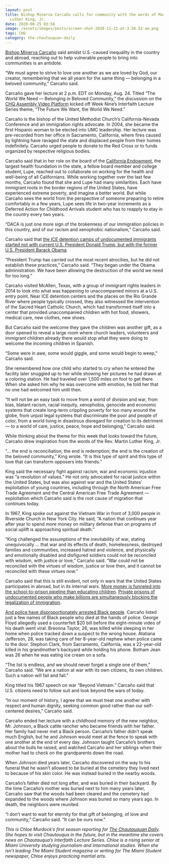 ```yaml
---
layout: post
title: Bishop Minerva Carcaño calls for community with the words of Martin
  Luther King, Jr.
date: 2020-08-25 03:58
image: /assets/images/posts/screen-shot-2020-11-22-at-3.58.52-am.png
tags: CHQ
category: the-chautauquan-daily
---
```

[Bishop Minerva Carcaño](https://chqdaily.com/2020/08/bishop-minerva-carcano-to-start-last-week-of-interfaith-lectures-with-talk-on-the-need-for-beloved-community/) said amidst U.S.-caused inequality in the country and abroad, reaching out to help vulnerable people to bring into communities is an antidote.

“We must agree to strive to love one another as we are loved by God, our creator, remembering that we all yearn for the same thing — belonging in a beloved community,” Carcaño said.

Carcaño gave her lecture at 2 p.m. EDT on Monday, Aug. 24. Titled “The World We Need — Belonging in Beloved Community,” the discussion on the [CHQ Assembly Video Platform](https://assembly.chq.org/the-future-we-want-the-world-we-need/videos/bishop-minerva-carcano-2020) kicked off Week Nine’s Interfaith Lecture Series theme, “The Future We Want, the World We Need.” 

Carcaño is the bishop of the United Methodist Church’s California-Nevada Conference and an immigration rights advocate. In 2004, she became the first Hispanic woman to be elected into UMC leadership. Her lecture was pre-recorded from her office in Sacramento, California, where fires caused by lightning have ravaged the state and displaced people from their homes indefinitely. Carcaño urged people to donate to the Red Cross or to funds organized by respective religious bodies.

Carcaño said that in her role on the board of the [California Endowment](https://www.calendow.org/our-story/), the largest health foundation in the state, a fellow board member and college student, Lupe, reached out to collaborate on working for the health and well-being of all Californians. While working together over the last few months, Carcaño found that she and Lupe had many similarities. Each have immigrant roots in the border regions of the United States, have experienced extreme poverty, and imagine a better world. But while Carcaño sees the world from the perspective of someone preparing to retire comfortably in a few years, Lupe sees life in two-year increments as a Deferred Action for Childhood Arrivals student who has to reapply to stay in the country every two years.

“DACA is just one more sign of the brokenness of our immigration policies in this country, and of our racism and xenophobic nationalism,” Carcaño said.

Carcaño said that [the ICE detention camps of undocumented immigrants started not with current U.S. President Donald Trump, but with the former U.S. President Barack Obama](https://www.snopes.com/fact-check/obama-build-cages-immigrants/).

“President Trump has carried out the most recent atrocities, but he did not establish these practices,” Carcaño said. “They began under the Obama administration. We have been allowing the destruction of the world we need for too long.”

Carcaño visited McAllen, Texas, with a group of immigrant rights leaders in 2014 to look into what was happening to unaccompanied minors at a U.S. entry point. Near ICE detention centers and the places on the Rio Grande River where people typically crossed, they also witnessed the intervention of the Sacred Heart Catholic Church, which had transformed itself into a center that provided unaccompanied children with hot food, showers, medical care, new clothes, new shoes.

But Carcaño said the welcome they gave the children was another gift, as a door opened to reveal a large room where church leaders, volunteers and immigrant children already there would stop what they were doing to welcome the incoming children in Spanish.

“Some were in awe, some would giggle, and some would begin to weep,” Carcaño said.

She remembered how one child who started to cry when he entered the facility later snuggled up to her while showing her pictures he had drawn at a coloring station. He had traveled over 1,500 miles on foot to get there. When she asked him why he was overcome with emotion, he told her that no one had welcomed him until then.

“It will not be an easy task to move from a world of division and war, from bias, blatant racism, racial inequity, xenophobia, genocide and economic systems that create long-term crippling poverty for too many around the globe, from unjust legal systems that discriminate the poor and people of color, from a world living in disastrous disregard for creation to its detriment — to a world of care, justice, peace, hope and belonging,” Carcaño said.

While thinking about the theme for this week that looks toward the future, Carcaño drew inspiration from the words of the Rev. Martin Luther King, Jr.

“… the end is reconciliation; the end is redemption; the end is the creation of the beloved community,” King wrote. “It is this type of spirit and this type of love that can transform opposers into friends.”

King said the necessary fight against racism, war and economic injustice was “a revolution of values.” He not only advocated for racial justice within the United States, but was also against war and the United States’ exploitation of young countries, including through the North American Free Trade Agreement and the Central American Free Trade Agreement — exploitation which Carcaño said is the root cause of migration that continues today.

In 1967, King spoke out against the Vietnam War in front of 3,000 people in Riverside Church in New York City. He said, “A nation that continues year after year to spend more money on military defense than on programs of social uplift is approaching spiritual death.”

“King challenged the assumptions of the inevitability of war, stating unequivocally … that war and its effects of death, homelessness, destroyed families and communities, increased hatred and violence, and physically and emotionally disabled and disfigured soldiers could not be reconciled with wisdom, with justice or love,” Carcaño said. “War could not be reconciled with the virtues of wisdom, justice or love then, and it cannot be reconciled with these virtues now.”

Carcaño said that this is still evident, not only in wars that the United States participates in abroad, but in its internal wars. [More money is funneled into the school-to-prison pipeline than educating children](https://www.aclu.org/issues/juvenile-justice/school-prison-pipeline). [Private prisons of undocumented people who make billions are simultaneously blocking the legalization of immigration](https://www.nytimes.com/2018/10/01/us/prisons-immigration-detention.html).

[And police have disproportionately arrested Black people](https://abcnews.go.com/US/abc-news-analysis-police-arrests-nationwide-reveals-stark/story?id=71188546). Carcaño listed just a few names of Black people who died at the hands of police. George Floyd allegedly used a counterfeit $20 bill before the eight-minute video of his death went viral. Breonna Taylor, 26, was killed while sleeping in her home when police tracked down a suspect to the wrong house. Atatiana Jefferson, 28, was taking care of her 8-year-old nephew when police came to the door. Stephon Clark, from Sacramento, California, was a 22-year-old killed in his grandmother’s backyard while holding his phone. Botham Jean was 26 when he was eating ice cream on a sofa.

“The list is endless, and we should never forget a single one of them,” Carcaño said. “We are a nation at war with its own citizens, its own children. Such a nation will fail and fall.”

King titled his 1967 speech on war “Beyond Vietnam.” Carcaño said that U.S. citizens need to follow suit and look beyond the wars of today.

“In our moment of history, I agree that we must treat one another with respect and human dignity, seeking common good rather than our self-centered desires,” Carcaño said.

Carcaño ended her lecture with a childhood memory of the new neighbor, Mr. Johnson, a Black cattle rancher who became friends with her father. Her family had never met a Black person. Carcaño’s father didn’t speak much English, but he and Johnson would meet at the fence to speak with one another at the end of every day. Johnson taught Carcaño’s brothers about the bulls he raised, and watched Carcaño and her siblings when their mother had to check on the grandparents down the road.

When Johnson died years later, Carcaño discovered on the way to his funeral that he wasn’t allowed to be buried at the cemetery they lived next to because of his skin color. He was instead buried in the nearby woods.

Carcaño’s father died not long after, and was buried in their backyard. By the time Carcaño’s mother was buried next to him many years later, Carcaño saw that the woods had been cleared and the cemetery had expanded to the woods where Johnson was buried so many years ago. In death, the neighbors were reunited.

“I don’t want to wait for eternity for that gift of belonging, of love and community,” Carcaño said. “It can be ours now.”

*This is Chloe Murdock’s first season reporting for [The Chautauquan Daily](https://chqdaily.com/2020/08/bishop-minerva-carcano-calls-for-community-with-the-words-of-martin-luther-king-jr/). She hopes to visit Chautauqua in the future, but in the meantime she covers news on Chautauqua’s Interfaith Lecture Series. Chloe is a rising senior at Miami University studying journalism and international studies. When she isn’t leading The Miami Student magazine or writing for The Miami Student newspaper, Chloe enjoys practicing martial arts.*